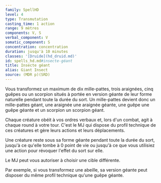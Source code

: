 ```yaml
---
family: SpellHD
level: 4
type: Transmutation
casting_time: 1 action
range: 9 mètres
components: V, S
verbal_component: V
somatic_component: S
concentration: concentration
duration: jusqu'à 10 minutes
classes: '[Druide](hd_druid.md)'
id: spells_hd.md#insecte-géant
title: Insecte géant
alias: Giant Insect
source: (MDR p)(SRD)
---
```


Vous transformez un maximum de dix mille-pattes, trois araignées, cinq guêpes ou un scorpion situés à portée en version géante de leur forme naturelle pendant toute la durée du sort. Un mille-pattes devient donc un mille-pattes géant, une araignée une araignée géante, une guêpe une guêpe géante et un scorpion un scorpion géant.

Chaque créature obéit à vos ordres verbaux et, lors d'un combat, agit à chaque round à votre tour. C'est le MJ qui dispose du profil technique de ces créatures et gère leurs actions et leurs déplacements.

Une créature reste sous sa forme géante pendant toute la durée du sort, jusqu'à ce qu'elle tombe à 0 point de vie ou jusqu'à ce que vous utilisiez une action pour révoquer l'effet du sort sur elle.

Le MJ peut vous autoriser à choisir une cible différente.

Par exemple, si vous transformez une abeille, sa version géante peut disposer du même profil technique qu'une guêpe géante.


